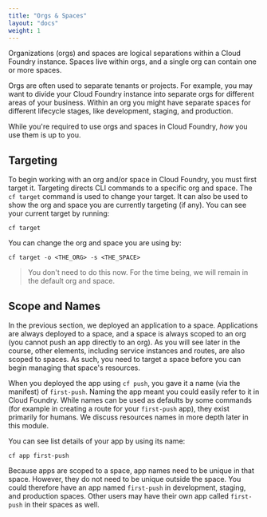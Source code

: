 ```yaml
---
title: "Orgs & Spaces"
layout: "docs"
weight: 1
---
```


Organizations (orgs) and spaces are logical separations within a Cloud Foundry instance. Spaces live within orgs, and a single org can contain one or more spaces.

Orgs are often used to separate tenants or projects. For example, you may want to divide your Cloud Foundry instance into separate orgs for different areas of your business. Within an org you might have separate spaces for different lifecycle stages, like development, staging, and production.

While you're required to use orgs and spaces in Cloud Foundry, *how* you use them is up to you. 

## Targeting

To begin working with an org and/or space in Cloud Foundry, you must first target it. Targeting directs CLI commands to a specific org and  space. The `cf target` command is used to change your target. It can also be used to show the org and space you are currently targeting (if any). You can see your current target by running:

```
cf target
```

You can change the org and space you are using by:

```
cf target -o <THE_ORG> -s <THE_SPACE>
```

> You don't need to do this now. For the time being, we will remain in the default org and space.

## Scope and Names

In the previous section, we deployed an application to a space. Applications are always deployed to a space, and a space is always scoped to an org (you cannot push an app directly to an org). As you will see later in the course, other elements, including service instances and routes, are also scoped to spaces. As such, you need to target a space before you can begin managing that space's resources.

When you deployed the app using `cf push`, you gave it a name (via the manifest) of `first-push`. Naming the app meant you could easily refer to it in Cloud Foundry. While names can be used as defaults by some commands (for example in creating a route for your `first-push` app), they exist primarily for humans. We discuss resources names in more depth later in this module.

You can see list details of your app by using its name:

```
cf app first-push
```

Because apps are scoped to a space, app names need to be unique in that space. However, they do not need to be unique outside the space. You could therefore have an app named `first-push` in development, staging, and production spaces. Other users may have their own app called `first-push` in their spaces as well.
